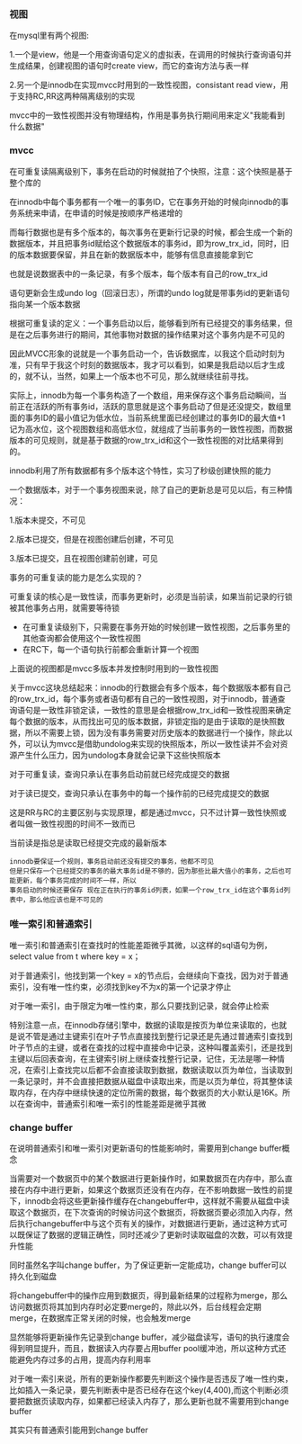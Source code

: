 ### 视图

在mysql里有两个视图:

1.一个是view，他是一个用查询语句定义的虚拟表，在调用的时候执行查询语句并生成结果，创建视图的语句时create view，而它的查询方法与表一样

2.另一个是innodb在实现mvcc时用到的一致性视图，consistant read view，用于支持RC,RR这两种隔离级别的实现

mvcc中的一致性视图并没有物理结构，作用是事务执行期间用来定义"我能看到什么数据"

### mvcc

在可重复读隔离级别下，事务在启动的时候就拍了个快照，注意：这个快照是基于整个库的

在innodb中每个事务都有一个唯一的事务ID，它在事务开始的时候向innodb的事务系统来申请，在申请的时候是按顺序严格递增的

而每行数据也是有多个版本的，每次事务在更新行记录的时候，都会生成一个新的数据版本，并且把事务id赋给这个数据版本的事务id，即为row_trx_id，同时，旧的版本数据要保留，并且在新的数据版本中，能够有信息直接能拿到它

也就是说数据表中的一条记录，有多个版本，每个版本有自己的row_trx_id

语句更新会生成undo log（回滚日志），所谓的undo log就是带事务id的更新语句 指向某一个版本数据

根据可重复读的定义：一个事务启动以后，能够看到所有已经提交的事务结果，但是在之后事务进行的期间，其他事物对数据的操作结果对这个事务内是不可见的

因此MVCC形象的说就是一个事务启动一个，告诉数据库，以我这个启动时刻为准，只有早于我这个时刻的数据版本，我才可以看到，如果是我启动以后才生成的，就不认，当然，如果上一个版本也不可见，那么就继续往前寻找。

实际上，innodb为每一个事务构造了一个数组，用来保存这个事务启动瞬间，当前正在活跃的所有事务id，活跃的意思就是这个事务启动了但是还没提交，数组里面的事务ID的最小值记为低水位，当前系统里面已经创建过的事务ID的最大值+1记为高水位，这个视图数组和高低水位，就组成了当前事务的一致性视图，而数据版本的可见规则，就是基于数据的row_trx_id和这个一致性视图的对比结果得到的。

innodb利用了所有数据都有多个版本这个特性，实习了秒级创建快照的能力

一个数据版本，对于一个事务视图来说，除了自己的更新总是可见以后，有三种情况：

1.版本未提交，不可见

2.版本已提交，但是在视图创建后创建，不可见

3.版本已提交，且在视图创建前创建，可见

事务的可重复读的能力是怎么实现的？

可重复读的核心是一致性读，而事务更新时，必须是当前读，如果当前记录的行锁被其他事务占用，就需要等待锁

* 在可重复读级别下，只需要在事务开始的时候创建一致性视图，之后事务里的其他查询都会使用这个一致性视图
* 在RC下，每一个语句执行前都会重新计算一个视图

上面说的视图都是mvcc多版本并发控制时用到的一致性视图

关于mvcc这块总结起来：innodb的行数据会有多个版本，每个数据版本都有自己的row_trx_id，每个事务或者语句都有自己的一致性视图，对于innodb，普通查询语句是一致性非锁定读，一致性的意思是会根据row_trx_id和一致性视图来确定每个数据的版本，从而找出可见的版本数据，非锁定指的是由于读取的是快照数据，所以不需要上锁，因为没有事务需要对历史版本的数据进行一个操作，除此以外，可以认为mvcc是借助undolog来实现的快照版本，所以一致性读并不会对资源产生什么压力，因为undolog本身就会记录下这些快照版本

对于可重复读，查询只承认在事务启动前就已经完成提交的数据

对于读已提交，查询只承认在事务中的每一个操作前的已经完成提交的数据

这是RR与RC的主要区别与实现原理，都是通过mvcc，只不过计算一致性快照或者叫做一致性视图的时间不一致而已

当前读是指总是读取已经提交完成的最新版本

~~~wiki
innodb要保证一个规则，事务启动前还没有提交的事务，他都不可见
但是只保存一个已经提交的事务的最大事务id是不够的，因为那些比最大值小的事务，之后也可能更新，每个事务完成的时间不一样，所以
事务启动的时候还要保存 现在正在执行的事务id列表，如果一个row_trx_id在这个事务id列表中，那么他应该也是不可见的
~~~

### 唯一索引和普通索引

唯一索引和普通索引在查找时的性能差距微乎其微，以这样的sql语句为例，select value from  t where key = x；

对于普通索引，他找到第一个key  = x的节点后，会继续向下查找，因为对于普通索引，没有唯一性约束，必须找到key不为x的第一个记录才停止

对于唯一索引，由于限定为唯一性约束，那么只要找到记录，就会停止检索

特别注意一点，在innodb存储引擎中，数据的读取是按页为单位来读取的，也就是说不管是通过主键索引在叶子节点直接找到整行记录还是先通过普通索引查找到叶子节点的主键，或者在查找的过程中直接命中记录，这种叫覆盖索引，还是找到主键以后回表查询，在主键索引树上继续查找整行记录，记住，无法是哪一种情况，在索引上查找完以后都不会直接读取到数据，数据读取以页为单位，当读取到一条记录时，并不会直接把数据从磁盘中读取出来，而是以页为单位，将其整体读取内存，在内存中继续快速的定位所需的数据，每个数据页的大小默认是16K。所以在查询中，普通索引和唯一索引的性能差距是微乎其微

### change buffer

在说明普通索引和唯一索引对更新语句的性能影响时，需要用到change buffer概念

当需要对一个数据页中的某个数据进行更新操作时，如果数据页在内存中，那么直接在内存中进行更新，如果这个数据页还没有在内存，在不影响数据一致性的前提下，innodb会将这些更新操作缓存在changebuffer中，这样就不需要从磁盘中读取这个数据页，在下次查询的时候访问这个数据页，将数据页要必须加入内存，然后执行changebuffer中与这个页有关的操作，对数据进行更新，通过这种方式可以既保证了数据的逻辑正确性，同时还减少了更新时读取磁盘的次数，可以有效提升性能

同时虽然名字叫change buffer，为了保证更新一定能成功，change buffer可以持久化到磁盘

将changebuffer中的操作应用到数据页，得到最新结果的过程称为merge，那么访问数据页将其加到内存时必定要merge的，除此以外，后台线程会定期merge，在数据库正常关闭的时候，也会触发merge

显然能够将更新操作先记录到change buffer，减少磁盘读写，语句的执行速度会得到明显提升，而且，数据读入内存要占用buffer pool缓冲池，所以这种方式还能避免内存过多的占用，提高内存利用率

对于唯一索引来说，所有的更新操作都要先判断这个操作是否违反了唯一性约束，比如插入一条记录，要先判断表中是否已经存在这个key(4,400),而这个判断必须要把数据页读取内存，如果都已经读入内存了，那么更新也就不需要用到change buffer

其实只有普通索引能用到change buffer

